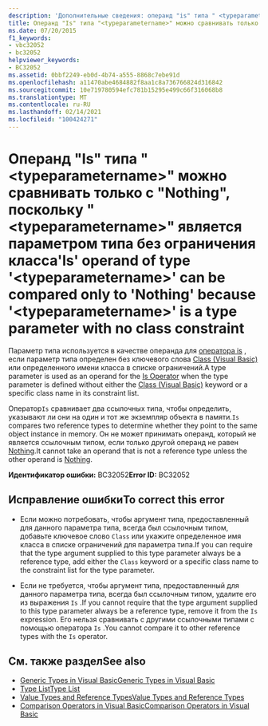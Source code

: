 ```yaml
---
description: 'Дополнительные сведения: операнд "is" типа " <typeparametername> " можно сравнивать только с "Nothing", так как " <typeparametername> " является параметром типа без ограничения класса'
title: Операнд "Is" типа "<typeparametername>" можно сравнивать только с "Nothing", поскольку "<typeparametername>" является параметром типа без ограничения класса
ms.date: 07/20/2015
f1_keywords:
- vbc32052
- bc32052
helpviewer_keywords:
- BC32052
ms.assetid: 0bbf2249-eb0d-4b74-a555-8868c7ebe91d
ms.openlocfilehash: a11470abe4684882f8aa1c8a736766824d316842
ms.sourcegitcommit: 10e719780594efc781b15295e499c66f316068b8
ms.translationtype: MT
ms.contentlocale: ru-RU
ms.lasthandoff: 02/14/2021
ms.locfileid: "100424271"
---
```

# <a name="is-operand-of-type-typeparametername-can-be-compared-only-to-nothing-because-typeparametername-is-a-type-parameter-with-no-class-constraint"></a><span data-ttu-id="37975-103">Операнд "Is" типа "\<typeparametername>" можно сравнивать только с "Nothing", поскольку "\<typeparametername>" является параметром типа без ограничения класса</span><span class="sxs-lookup"><span data-stu-id="37975-103">'Is' operand of type '\<typeparametername>' can be compared only to 'Nothing' because '\<typeparametername>' is a type parameter with no class constraint</span></span>

<span data-ttu-id="37975-104">Параметр типа используется в качестве операнда для [оператора is](../language-reference/operators/is-operator.md) , если параметр типа определен без ключевого слова [Class (Visual Basic)](../language-reference/statements/class-statement.md) или определенного имени класса в списке ограничений.</span><span class="sxs-lookup"><span data-stu-id="37975-104">A type parameter is used as an operand for the [Is Operator](../language-reference/operators/is-operator.md) when the type parameter is defined without either the [Class (Visual Basic)](../language-reference/statements/class-statement.md) keyword or a specific class name in its constraint list.</span></span>  
  
 <span data-ttu-id="37975-105">Оператор`Is` сравнивает два ссылочных типа, чтобы определить, указывают ли они на один и тот же экземпляр объекта в памяти.</span><span class="sxs-lookup"><span data-stu-id="37975-105">`Is` compares two reference types to determine whether they point to the same object instance in memory.</span></span> <span data-ttu-id="37975-106">Он не может принимать операнд, который не является ссылочным типом, если только другой операнд не равен [Nothing](../language-reference/nothing.md).</span><span class="sxs-lookup"><span data-stu-id="37975-106">It cannot take an operand that is not a reference type unless the other operand is [Nothing](../language-reference/nothing.md).</span></span>  
  
 <span data-ttu-id="37975-107">**Идентификатор ошибки:** BC32052</span><span class="sxs-lookup"><span data-stu-id="37975-107">**Error ID:** BC32052</span></span>  
  
## <a name="to-correct-this-error"></a><span data-ttu-id="37975-108">Исправление ошибки</span><span class="sxs-lookup"><span data-stu-id="37975-108">To correct this error</span></span>  
  
- <span data-ttu-id="37975-109">Если можно потребовать, чтобы аргумент типа, предоставленный для данного параметра типа, всегда был ссылочным типом, добавьте ключевое слово `Class` или укажите определенное имя класса в списке ограничений для параметра типа.</span><span class="sxs-lookup"><span data-stu-id="37975-109">If you can require that the type argument supplied to this type parameter always be a reference type, add either the `Class` keyword or a specific class name to the constraint list for the type parameter.</span></span>  
  
- <span data-ttu-id="37975-110">Если не требуется, чтобы аргумент типа, предоставленный для данного параметра типа, всегда был ссылочным типом, удалите его из выражения `Is` .</span><span class="sxs-lookup"><span data-stu-id="37975-110">If you cannot require that the type argument supplied to this type parameter always be a reference type, remove it from the `Is` expression.</span></span> <span data-ttu-id="37975-111">Его нельзя сравнивать с другими ссылочными типами с помощью оператора `Is` .</span><span class="sxs-lookup"><span data-stu-id="37975-111">You cannot compare it to other reference types with the `Is` operator.</span></span>  
  
## <a name="see-also"></a><span data-ttu-id="37975-112">См. также раздел</span><span class="sxs-lookup"><span data-stu-id="37975-112">See also</span></span>

- [<span data-ttu-id="37975-113">Generic Types in Visual Basic</span><span class="sxs-lookup"><span data-stu-id="37975-113">Generic Types in Visual Basic</span></span>](../programming-guide/language-features/data-types/generic-types.md)
- [<span data-ttu-id="37975-114">Type List</span><span class="sxs-lookup"><span data-stu-id="37975-114">Type List</span></span>](../language-reference/statements/type-list.md)
- [<span data-ttu-id="37975-115">Value Types and Reference Types</span><span class="sxs-lookup"><span data-stu-id="37975-115">Value Types and Reference Types</span></span>](../programming-guide/language-features/data-types/value-types-and-reference-types.md)
- [<span data-ttu-id="37975-116">Comparison Operators in Visual Basic</span><span class="sxs-lookup"><span data-stu-id="37975-116">Comparison Operators in Visual Basic</span></span>](../programming-guide/language-features/operators-and-expressions/comparison-operators.md)
